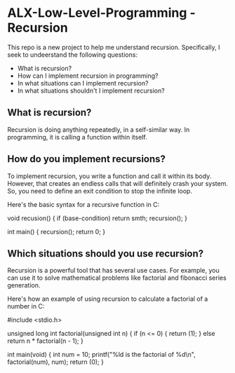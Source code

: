 # ALX-Low-Level-Programming - Recursion

This repo is a new project to help me understand recursion. Specifically, I seek to undeerstand the following questions:

- What is recursion?
- How can I implement recursion in programming?
- In what situations can I implement recursion?
- In what situations shouldn't I implement recursion?

## What is recursion?

Recursion is doing anything repeatedly, in a self-similar way. In programming, it is calling a function within itself.

## How do you implement recursions?

To implement recursion, you write a function and call it within its body. However, that creates an endless calls that will definitely crash your system. So, you need to define an exit condition to stop the infinite loop.

Here's the basic syntax for a recursive function in C:

void recusion()
{
	if (base-condition)
		return smth;
	recursion();
}

int main()
{
	recursion();
	return 0;
}

## Which situations should you use recursion?

Recursion is a powerful tool that has several use cases. For example, you can use it to solve mathematical problems like factorial and fibonacci series generation. 

Here's how an example of using recursion to calculate a factorial of a number in C:

#include <stdio.h>

unsigned long int factorial(unsigned int n)
{
	if (n <= 0)
	{
		return (1);
	}
	else
		return n * factorial(n - 1);
}

int main(void)
{
	int num = 10;
	printf("%ld is the factorial of %d\n", factorial(num), num);
	return (0);
}

